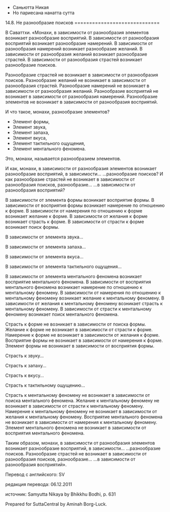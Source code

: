









* Саньютта Никая
* Но париесана нанатта сутта


14\.8\. Не разнообразие поисков
\=\=\=\=\=\=\=\=\=\=\=\=\=\=\=\=\=\=\=\=\=\=\=\=\=\=\=\=\=



В Саваттхи\. «Монахи, в зависимости от разнообразия элементов возникает разнообразие восприятий\. В зависимости от разнообразия восприятий возникает разнообразие намерений\. В зависимости от разнообразия намерений возникает разнообразие желаний\. В зависимости от разнообразия желаний возникает разнообразие страстей\. В зависимости от разнообразия страстей возникает разнообразие поисков\.


Разнообразие страстей не возникает в зависимости от разнообразия поисков\. Разнообразие желаний не возникает в зависимости от разнообразия страстей\. Разнообразие намерений не возникает в зависимости от разнообразия желаний\. Разнообразие восприятий не возникает в зависимости от разнообразия намерений\. Разнообразие элементов не возникает в зависимости от разнообразия восприятий\.


И что такое, монахи, разнообразие элементов?


* Элемент формы,
* Элемент звука,
* Элемент запаха,
* Элемент вкуса,
* Элемент тактильного ощущения,
* Элемент ментального феномена\.


Это, монахи, называется разнообразием элементов\.


И как, монахи, в зависимости от разнообразия элементов возникает разнообразие восприятий, в зависимости… …разнообразие поисков? И как разнообразие страстей не возникает в зависимости от разнообразия поисков, разнообразие… …в зависимости от разнообразия восприятий?


В зависимости от элемента формы возникает восприятие формы\. В зависимости от восприятия формы возникает намерение по отношению к форме\. В зависимости от намерения по отношению к форме возникает желание к форме\. В зависимости от желания к форме возникает страсть к форме\. В зависимости от страсти к форме возникает поиск формы\.


В зависимости от элемента звука…


В зависимости от элемента запаха…


В зависимости от элемента вкуса…


В зависимости от элемента тактильного ощущения…


В зависимости от элемента ментального феномена возникает восприятие ментального феномена\. В зависимости от восприятия ментального феномена возникает намерение по отношению к ментальному феномену\. В зависимости от намерения по отношению к ментальному феномену возникает желание к ментальному феномену\. В зависимости от желания к ментальному феномену возникает страсть к ментальному феномену\. В зависимости от страсти к ментальному феномену возникает поиск ментального феномена\.


Страсть к форме не возникает в зависимости от поиска формы\. Желание к форме не возникает в зависимости от страсти к форме\. Намерение к форме не возникает в зависимости от желания к форме\. Восприятие формы не возникает в зависимости от намерения к форме\. Элемент формы не возникает в зависимости от восприятия формы\.


Страсть к звуку…


Страсть к запаху…


Страсть к вкусу…


Страсть к тактильному ощущению…


Страсть к ментальному феномену не возникает в зависимости от поиска ментального феномена\. Желание к ментальному феномену не возникает в зависимости от страсти к ментальному феномену\. Намерение к ментальному феномену не возникает в зависимости от желания к ментальному феномену\. Восприятие ментального феномена не возникает в зависимости от намерения к ментальному феномену\. Элемент ментального феномена не возникает в зависимости от восприятия ментального феномена\.


Таким образом, монахи, в зависимости от разнообразия элементов возникает разнообразие восприятий, в зависимости… …разнообразие поисков\. Разнообразие страстей не возникает в зависимости от разнообразия поисков, разнообразие… …в зависимости от разнообразия восприятий»\.



Перевод с английского: SV


редакция перевода: 06\.12\.2011


источник: Samyutta Nikaya by Bhikkhu Bodhi, p\. 631


Prepared for SuttaCentral by Aminah Borg\-Luck\.






